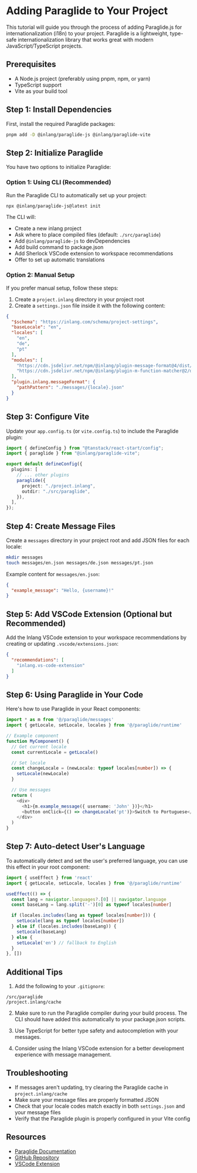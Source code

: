# Adding Paraglide to Your Project

This tutorial will guide you through the process of adding Paraglide.js for internationalization (i18n) to your project. Paraglide is a lightweight, type-safe internationalization library that works great with modern JavaScript/TypeScript projects.

## Prerequisites

- A Node.js project (preferably using pnpm, npm, or yarn)
- TypeScript support
- Vite as your build tool

## Step 1: Install Dependencies

First, install the required Paraglide packages:

```bash
pnpm add -D @inlang/paraglide-js @inlang/paraglide-vite
```

## Step 2: Initialize Paraglide

You have two options to initialize Paraglide:

### Option 1: Using CLI (Recommended)

Run the Paraglide CLI to automatically set up your project:

```bash
npx @inlang/paraglide-js@latest init
```

The CLI will:
- Create a new inlang project
- Ask where to place compiled files (default: `./src/paraglide`)
- Add `@inlang/paraglide-js` to devDependencies
- Add build command to package.json
- Add Sherlock VSCode extension to workspace recommendations
- Offer to set up automatic translations

### Option 2: Manual Setup

If you prefer manual setup, follow these steps:

1. Create a `project.inlang` directory in your project root
2. Create a `settings.json` file inside it with the following content:

```json
{
  "$schema": "https://inlang.com/schema/project-settings",
  "baseLocale": "en",
  "locales": [
    "en",
    "de",
    "pt"
  ],
  "modules": [
    "https://cdn.jsdelivr.net/npm/@inlang/plugin-message-format@4/dist/index.js",
    "https://cdn.jsdelivr.net/npm/@inlang/plugin-m-function-matcher@2/dist/index.js"
  ],
  "plugin.inlang.messageFormat": {
    "pathPattern": "./messages/{locale}.json"
  }
}
```

## Step 3: Configure Vite

Update your `app.config.ts` (or `vite.config.ts`) to include the Paraglide plugin:

```typescript
import { defineConfig } from "@tanstack/react-start/config";
import { paraglide } from "@inlang/paraglide-vite";

export default defineConfig({
  plugins: [
    // ... other plugins
    paraglide({
      project: "./project.inlang",
      outdir: "./src/paraglide",
    }),
  ],
});
```

## Step 4: Create Message Files

Create a `messages` directory in your project root and add JSON files for each locale:

```bash
mkdir messages
touch messages/en.json messages/de.json messages/pt.json
```

Example content for `messages/en.json`:
```json
{
  "example_message": "Hello, {username}!"
}
```

## Step 5: Add VSCode Extension (Optional but Recommended)

Add the Inlang VSCode extension to your workspace recommendations by creating or updating `.vscode/extensions.json`:

```json
{
  "recommendations": [
    "inlang.vs-code-extension"
  ]
}
```

## Step 6: Using Paraglide in Your Code

Here's how to use Paraglide in your React components:

```typescript
import * as m from '@/paraglide/messages'
import { getLocale, setLocale, locales } from '@/paraglide/runtime'

// Example component
function MyComponent() {
  // Get current locale
  const currentLocale = getLocale()

  // Set locale
  const changeLocale = (newLocale: typeof locales[number]) => {
    setLocale(newLocale)
  }

  // Use messages
  return (
    <div>
      <h1>{m.example_message({ username: 'John' })}</h1>
      <button onClick={() => changeLocale('pt')}>Switch to Portuguese</button>
    </div>
  )
}
```

## Step 7: Auto-detect User's Language

To automatically detect and set the user's preferred language, you can use this effect in your root component:

```typescript
import { useEffect } from 'react'
import { getLocale, setLocale, locales } from '@/paraglide/runtime'

useEffect(() => {
  const lang = navigator.languages?.[0] || navigator.language
  const baseLang = lang.split('-')[0] as typeof locales[number]

  if (locales.includes(lang as typeof locales[number])) {
    setLocale(lang as typeof locales[number])
  } else if (locales.includes(baseLang)) {
    setLocale(baseLang)
  } else {
    setLocale('en') // fallback to English
  }
}, [])
```

## Additional Tips

1. Add the following to your `.gitignore`:
```
/src/paraglide
/project.inlang/cache
```

2. Make sure to run the Paraglide compiler during your build process. The CLI should have added this automatically to your package.json scripts.

3. Use TypeScript for better type safety and autocompletion with your messages.

4. Consider using the Inlang VSCode extension for a better development experience with message management.

## Troubleshooting

- If messages aren't updating, try clearing the Paraglide cache in `project.inlang/cache`
- Make sure your message files are properly formatted JSON
- Check that your locale codes match exactly in both `settings.json` and your message files
- Verify that the Paraglide plugin is properly configured in your Vite config

## Resources

- [Paraglide Documentation](https://inlang.com/documentation)
- [GitHub Repository](https://github.com/inlang/inlang)
- [VSCode Extension](https://marketplace.visualstudio.com/items?itemName=inlang.vs-code-extension)
